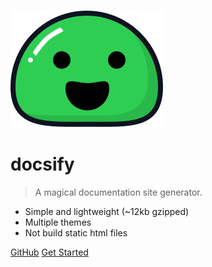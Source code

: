 ![logo](_media/icon.svg)

# docsify

> A magical documentation site generator.

- Simple and lightweight (~12kb gzipped)
- Multiple themes
- Not build static html files


[GitHub](https://github.com/QingWei-Li/docsify/)
[Get Started](#quick-start)